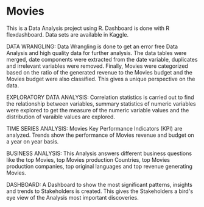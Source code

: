 # Movies
This is a Data Analysis project using R. Dashboard is done with R flexdashboard. Data sets are available in Kaggle.

DATA WRANGLING: Data Wrangling is done to get an error free Data Analysis and high quality data for further analysis. The data tables were merged, date components were extracted from the date variable, duplicates and irrelevant variables were removed. Finally, Movies were categorized based on the ratio of the generated revenue to the Movies budget and the Movies budget were also classified. This gives a unique perspective on the data. 

EXPLORATORY DATA ANALYSIS: Correlation statistics is carried out to find the relationship between variables, summary statistics of numeric variables were explored to get the measure of the numeric variable values and the distribution of varaible values are explored.

TIME SERIES ANALYSIS: Movies Key Performance Indicators (KPI) are analyzed. Trends show the performance of Movies revenue and budget on a year on year basis.

BUSINESS ANALYSIS: This Analysis answers different business questions like the top Movies, top Movies production Countries, top Movies production companies, top original languages and top revenue generating Movies.

DASHBOARD: A Dashboard to show the most significant patterns, insights and trends to Stakeholders is created. This gives the Stakeholders a bird's eye view of the Analysis most important discoveries.
